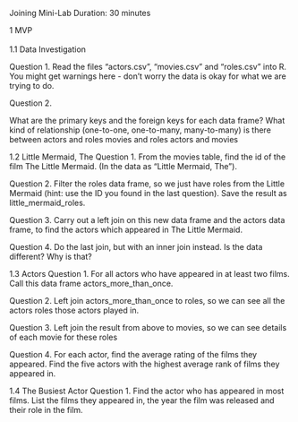 Joining Mini-Lab
Duration: 30 minutes

1 MVP <br>
<br>
1.1 Data Investigation

Question 1.
Read the files “actors.csv”, “movies.csv” and “roles.csv” into R. You might get warnings here - don’t worry the data is okay for what we are trying to do.



Question 2.

What are the primary keys and the foreign keys for each data frame?
What kind of relationship (one-to-one, one-to-many, many-to-many) is there between
actors and roles
movies and roles
actors and movies


1.2 Little Mermaid, The
Question 1.
From the movies table, find the id of the film The Little Mermaid. (In the data as “Little Mermaid, The”).



Question 2.
Filter the roles data frame, so we just have roles from the Little Mermaid (hint: use the ID you found in the last question). Save the result as little_mermaid_roles.



Question 3.
Carry out a left join on this new data frame and the actors data frame, to find the actors which appeared in The Little Mermaid.



Question 4.
Do the last join, but with an inner join instead. Is the data different? Why is that?



1.3 Actors
Question 1.
For all actors who have appeared in at least two films. Call this data frame actors_more_than_once.



Question 2.
Left join actors_more_than_once to roles, so we can see all the actors roles those actors played in.



Question 3.
Left join the result from above to movies, so we can see details of each movie for these roles

Question 4.
For each actor, find the average rating of the films they appeared. Find the five actors with the highest average rank of films they appeared in.

1.4 The Busiest Actor
Question 1.
Find the actor who has appeared in most films. List the films they appeared in, the year the film was released and their role in the film.